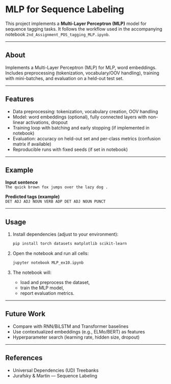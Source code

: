 # MLP for Sequence Labeling

This project implements a **Multi-Layer Perceptron (MLP)** model for sequence tagging tasks. It follows the workflow used in the accompanying notebook `2nd_Assignment_POS_tagging_MLP.ipynb`.

---

## About
Implements a Multi-Layer Perceptron (MLP) for MLP, word embeddings. Includes preprocessing (tokenization, vocabulary/OOV handling), training with mini-batches, and evaluation on a held-out test set.

---

## Features

- Data preprocessing: tokenization, vocabulary creation, OOV handling
- Model: word embeddings (optional), fully connected layers with non-linear activations, dropout
- Training loop with batching and early stopping (if implemented in notebook)
- Evaluation: accuracy on held-out set and per-class metrics (confusion matrix if available)
- Reproducible runs with fixed seeds (if set in notebook)

---

## Example

**Input sentence**  
`The quick brown fox jumps over the lazy dog .`

**Predicted tags (example)**  
`DET ADJ ADJ NOUN VERB ADP DET ADJ NOUN PUNCT`

---

## Usage

1. Install dependencies (adjust to your environment):
   ```bash
   pip install torch datasets matplotlib scikit-learn
   ```

2. Open the notebook and run all cells:
   ```bash
   jupyter notebook MLP_ex10.ipynb
   ```

3. The notebook will:
   - load and preprocess the dataset,
   - train the MLP model,
   - report evaluation metrics.

---

## Future Work

- Compare with RNN/BiLSTM and Transformer baselines
- Use contextualized embeddings (e.g., ELMo/BERT) as features
- Hyperparameter search (learning rate, hidden size, dropout)

---

## References

- Universal Dependencies (UD) Treebanks
- Jurafsky & Martin — Sequence Labeling
